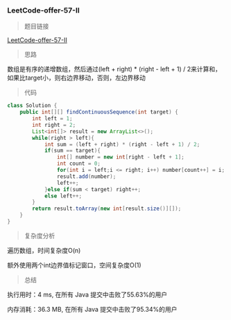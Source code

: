 ### LeetCode-offer-57-II

> 题目链接

[LeetCode-offer-57-II](https://leetcode-cn.com/problems/he-wei-sde-lian-xu-zheng-shu-xu-lie-lcof/)

> 思路

数组是有序的递增数组，然后通过(left + right) * (right - left + 1) / 2来计算和，如果比target小，则右边界移动，否则，左边界移动

> 代码

```java
class Solution {
    public int[][] findContinuousSequence(int target) {
        int left = 1;
        int right = 2;
        List<int[]> result = new ArrayList<>();
        while(right > left){
            int sum = (left + right) * (right - left + 1) / 2;
            if(sum == target){
                int[] number = new int[right - left + 1];
                int count = 0;
                for(int i = left;i <= right; i++) number[count++] = i;
                result.add(number);
                left++;
            }else if(sum < target) right++;
            else left++;
        }
        return result.toArray(new int[result.size()][]);
    }
}
```

> 复杂度分析

遍历数组，时间复杂度O(n)

额外使用两个int边界值标记窗口，空间复杂度O(1)

> 总结

执行用时：4 ms, 在所有 Java 提交中击败了55.63%的用户

内存消耗：36.3 MB, 在所有 Java 提交中击败了95.34%的用户
